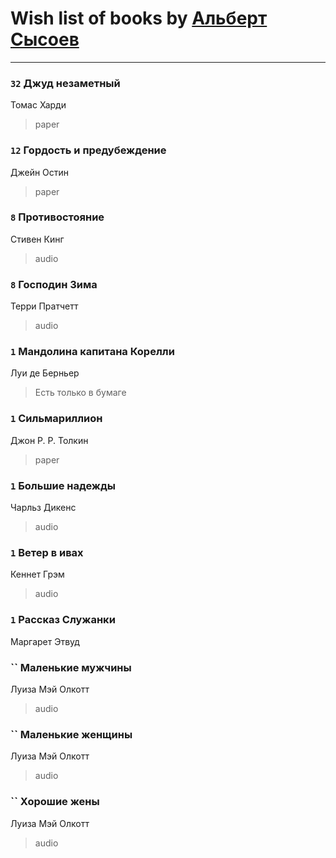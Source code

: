 # Wish list of books by [Альберт Сысоев](http://vk.com/id47446642)
---

### `32` Джуд незаметный
Томас Харди
> paper

### `12` Гордость и предубеждение
Джейн Остин
> paper

### `8` Противостояние
Стивен Кинг
> audio

### `8` Господин Зима
Терри Пратчетт
> audio

### `1` Мандолина капитана Корелли
Луи де Берньер
> Есть только в бумаге

### `1` Сильмариллион
Джон Р. Р. Толкин
> paper

### `1` Большие надежды
Чарльз Дикенс
> audio

### `1` Ветер в ивах
Кеннет Грэм
> audio

### `1` Рассказ Служанки
Маргарет Этвуд

### `` Маленькие мужчины
Луиза Мэй Олкотт
> audio

### `` Маленькие женщины
Луиза Мэй Олкотт
> audio

### `` Хорошие жены
Луиза Мэй Олкотт
> audio


